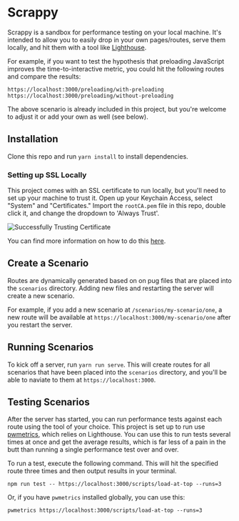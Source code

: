 # Scrappy
Scrappy is a sandbox for performance testing on your local machine. It's intended to allow you to easily drop in your own pages/routes, serve them locally, and hit them with a tool like [Lighthouse](https://github.com/GoogleChrome/lighthouse).

For example, if you want to test the hypothesis that preloading JavaScript improves the time-to-interactive metric, you could hit the following routes and compare the results: 

`https://localhost:3000/preloading/with-preloading`
`https://localhost:3000/preloading/without-preloading`

The above scenario is already included in this project, but you're welcome to adjust it or add your own as well (see below).

## Installation
Clone this repo and run `yarn install` to install dependencies.

### Setting up SSL Locally
This project comes with an SSL certificate to run locally, but you'll need to set up your machine to trust it. Open up your Keychain Access, select "System" and "Certificates." Import the `rootCA.pem` file in this repo, double click it, and change the dropdown to 'Always Trust'.

![Successfully Trusting Certificate](https://cdn-images-1.medium.com/max/1600/1*NWwMb0yV9ClHDj87Kug9Ng.png)

You can find more information on how to do this [here](https://medium.freecodecamp.org/how-to-get-https-working-on-your-local-development-environment-in-5-minutes-7af615770eec). 

## Create a Scenario
Routes are dynamically generated based on on pug files that are placed into the `scenarios` directory. Adding new files and restarting the server will create a new scenario.

For example, if you add a new scenario at `/scenarios/my-scenario/one`, a new route will be available at `https://localhost:3000/my-scenario/one` after you restart the server.

## Running Scenarios
To kick off a server, run `yarn run serve`. This will create routes for all scenarios that have been placed into the `scenarios` directory, and you'll be able to naviate to them at `https://localhost:3000`.

## Testing Scenarios
After the server has started, you can run performance tests against each route using the tool of your choice. This project is set up to run use [pwmetrics](https://github.com/paulirish/pwmetrics), which relies on Lighthouse. You can use this to run tests several times at once and get the average results, which is far less of a pain in the butt than running a single performance test over and over.

To run a test, execute the following command. This will hit the specified route three times and then output results in your terminal.

`npm run test -- https://localhost:3000/scripts/load-at-top --runs=3`

Or, if you have `pwmetrics` installed globally, you can use this: 

`pwmetrics https://localhost:3000/scripts/load-at-top --runs=3`